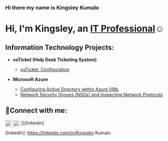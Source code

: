 ### Hi there my name is Kingsley Kumalo
<h1>Hi, I'm Kingsley, an <a href="https://linkedin.com/in/Kingsley Kumalo">IT Professional</a>☺</h1>
<h2> Information Technology Projects:</h2>

- <b>osTicket (Help Desk Ticketing System)</b>

  - [osTicket: Configuration](https://github.com/kumalo22/post-install-config)
 
- <b>Microsoft Azure</b>
  - [Configuring Active Directory within Azure VMs](https://github.com/kumalo22/configure-ad)
  - [Network Security Groups (NSGs) and Inspecting Network Protocols](https://github.com/kumalo22/azure-network-protocols)

<h2>🤳Connect with me:</h2>

[<img align="left" alt="Josh | LinkedIn" width="22px" src="https://cdn.jsdelivr.net/npm/simple-icons@v3/icons/linkedin.svg" />][linkedin]
[<img align="left" alt="Josh | Instagram" width="22px" src="https://cdn.jsdelivr.net/npm/simple-icons@v3/icons/instagram.svg" />][instagram]

[instagram]: https://www.instagram.com/kumalophotos
[linkedin]: https://linkedin.com/in/Kingsley Kumalo
